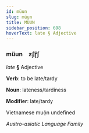 ```yaml
---
id: müun
slug: müun
title: MÜUN
sidebar_position: 698
hoverText: late § Adjective
---
```


### müun&emsp;<span kind="abugida">ƶʄɽ̃ʃ</span>

*late* **§** Adjective

**Verb**: to be late/tardy

**Noun**: lateness/tardiness

**Modifier**: late/tardy

Vietnamese muộn undefined

*Austro-asiatic Language Family*